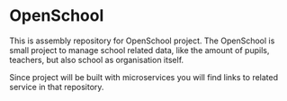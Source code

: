 # OpenSchool

This is assembly repository for OpenSchool project. 
The OpenSchool is small project to manage school related data, like the amount of pupils, teachers, but also school as organisation itself. 

Since project will be built with microservices you will find links to related service in that repository.
